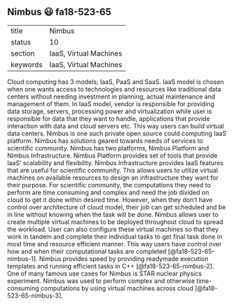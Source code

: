 ## Nimbus :smiley: fa18-523-65


|          |                                         |
| -------- | --------------------------------------- |
| title    | Nimbus                                  | 
| status   | 10                                      |
| section  | IaaS, Virtual Machines                  |
| keywords | IaaS, Virtual Machines                  |


Cloud computing has 3 models; IaaS, PaaS and SaaS. IaaS model is 
chosen when one wants access to technologies and resources like 
traditional data centers without needing investment in planning, 
actual maintenance and management of them. In IaaS model, vendor
is responsible for providing data storage, servers, processing
power and virtualization while user is responsible for data that
they want to handle, applications that provide interaction with 
data and cloud servers etc. This way users can build virtual data 
centers. Nimbus is one such private open source could computing 
IaaS platform. Nimbus has solutions geared towards needs of services
to scientific community. Nimbus has two platforms, Nimbus Platform 
and Nimbus Infrastructure. Nimbus Platform provides set of tools that 
provide IaaS’ scalability and flexibility. Nimbus Infrastructure 
provides IaaS features that are useful for scientific community. 
This allows users to utilize virtual machines on available resources
to design an infrastructure they want for their purpose. For 
scientific community, the computations they need to perform are
time consuming and complex and need the job divided on cloud to get
it done within desired time. However, when they don’t have control 
over architecture of cloud model, their job can get scheduled and be
in line without knowing when the task will be done. Nimbus allows 
user to create multiple virtual machines to be deployed throughout
cloud to spread the workload. User can also configure these virtual
machines so that they work in tandem and complete their individual 
tasks to get final task done in most time and resource efficient 
manner. This way users have control over how and when their 
computational tasks are completed [@fa18-523-65-nimbus-1]. Nimbus 
provides speed by providing readymade execution templates and running
efficient tasks in C++ [@fa18-523-65-nimbus-2]. One of many famous
use cases for Nimbus is STAR nuclear physics experiment. Nimbus was used
to perform complex and otherwise time-consuming computations by using 
virtual machines across cloud [@fa18-523-65-nimbus-3].
